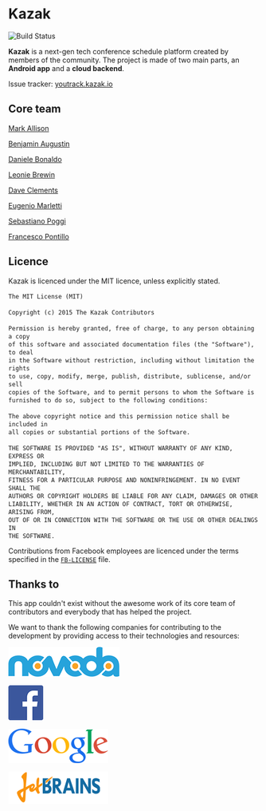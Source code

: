 # Kazak
![Build Status](https://ci.stylingandroid.com/jenkins/buildStatus/icon?job=kazak-app "Build Status")

**Kazak** is a next-gen tech conference schedule platform created by members of the community. The project is made of two main parts, an **Android app** and a **cloud backend**.

Issue tracker: [youtrack.kazak.io](http://youtrack.kazak.io/issues)

## Core team
[Mark Allison](http://github.com/StylingAndroid)

[Benjamin Augustin](http://github.com/Dorvaryn)

[Daniele Bonaldo](http://github.com/danybony)

[Leonie Brewin](http://github.com/leoniebrewin)

[Dave Clements](http://github.com/DigitalPencils)

[Eugenio Marletti](http://github.com/Takhion)

[Sebastiano Poggi](http://github.com/rock3r)

[Francesco Pontillo](http://github.com/frapontillo)

## Licence

Kazak is licenced under the MIT licence, unless explicitly stated.

	The MIT License (MIT)

	Copyright (c) 2015 The Kazak Contributors

	Permission is hereby granted, free of charge, to any person obtaining a copy
	of this software and associated documentation files (the "Software"), to deal
	in the Software without restriction, including without limitation the rights
	to use, copy, modify, merge, publish, distribute, sublicense, and/or sell
	copies of the Software, and to permit persons to whom the Software is
	furnished to do so, subject to the following conditions:

	The above copyright notice and this permission notice shall be included in
	all copies or substantial portions of the Software.

	THE SOFTWARE IS PROVIDED "AS IS", WITHOUT WARRANTY OF ANY KIND, EXPRESS OR
	IMPLIED, INCLUDING BUT NOT LIMITED TO THE WARRANTIES OF MERCHANTABILITY,
	FITNESS FOR A PARTICULAR PURPOSE AND NONINFRINGEMENT. IN NO EVENT SHALL THE
	AUTHORS OR COPYRIGHT HOLDERS BE LIABLE FOR ANY CLAIM, DAMAGES OR OTHER
	LIABILITY, WHETHER IN AN ACTION OF CONTRACT, TORT OR OTHERWISE, ARISING FROM,
	OUT OF OR IN CONNECTION WITH THE SOFTWARE OR THE USE OR OTHER DEALINGS IN
	THE SOFTWARE.

Contributions from Facebook employees are licenced under the terms specified in the
[`FB-LICENSE`](FB-LICENSE) file.

## Thanks to

This app couldn't exist without the awesome work of its core team of contributors and everybody that has helped the project.

We want to thank the following companies for contributing to the development by providing access to their technologies and
resources:

[![](docs/logo_novoda.png)](http://www.novoda.com)

[![](docs/logo_facebook.png)](http://www.facebook.com)

[![](docs/logo_google.png)](http://www.google.com)

[![](docs/logo_jetbrains.png)](http://www.jetbrains.com)

